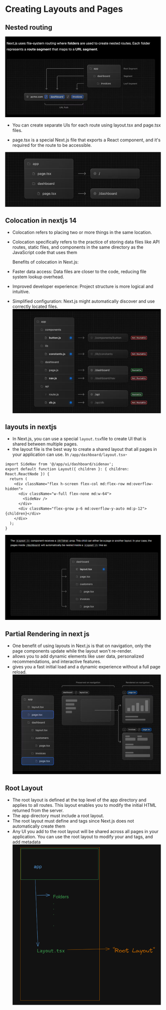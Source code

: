 # Creating Layouts and Pages

## Nested routing

![nestedRouting](./Images/nestedRouting.png)

- You can create separate UIs for each route using layout.tsx and page.tsx files.

- page.tsx is a special Next.js file that exports a React component, and it's required for the route to be accessible.

![page file](./Images/pageFile.png)

## Colocation in nextjs 14

- Colocation refers to placing two or more things in the same location.
- Colocation specifically refers to the practice of storing data files like API routes, static files, and components in the same directory as the JavaScript code that uses them
  
  Benefits of colocation in Next.js:
- Faster data access: Data files are closer to the code, reducing file system lookup overhead.
- Improved developer experience: Project structure is more logical and intuitive.
- Simplified configuration: Next.js might automatically discover and use correctly located files.
  ![colocation](./Images/colocation.png)

## layouts in nextjs

- In Next.js, you can use a special `layout.tsx`file to create UI that is shared between multiple pages.
- the layout file is the best way to create a shared layout that all pages in your application can use.
  In `/app/dashboard/layout.tsx`-

```tsx
import SideNav from '@/app/ui/dashboard/sidenav';
export default function Layout({ children }: { children: React.ReactNode }) {
  return (
    <div className="flex h-screen flex-col md:flex-row md:overflow-hidden">
      <div className="w-full flex-none md:w-64">
        <SideNav />
      </div>
      <div className="flex-grow p-6 md:overflow-y-auto md:p-12">{children}</div>
    </div>
  );
}
```

![layout](./Images/layout.png)

## Partial Rendering in next js

- One benefit of using layouts in Next.js is that on navigation, only the page components update while the layout won't re-render.
- allows you to add dynamic elements like user data, personalized recommendations, and interactive features.
- gives you a fast initial load and a dynamic experience without a full page reload.
  ![partial rendering](./Images/partialRend.png)

## Root Layout

- The root layout is defined at the top level of the app directory and applies to all routes. This layout enables you to modify the initial HTML returned from the server.
- The app directory must include a root layout.
- The root layout must define <html> and <body> tags since Next.js does not automatically create them
- Any UI you add to the root layout will be shared across all pages in your application. You can use the root layout to modify your <html> and <body> tags, and add metadata
  ![rootlayout](./Images/rootLayout.png)
